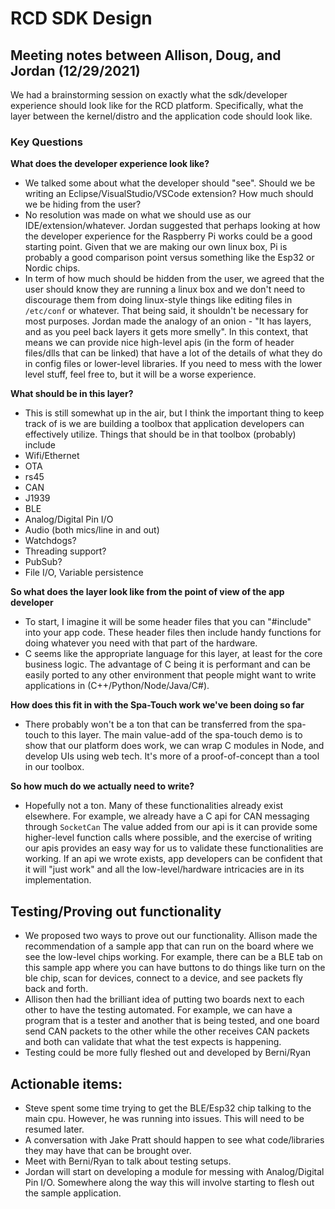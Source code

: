 # RCD SDK Design

## Meeting notes between Allison, Doug, and Jordan (12/29/2021)
We had a brainstorming session on exactly what the sdk/developer experience should look like for the RCD platform. Specifically, what the layer between the kernel/distro and the application code should look like.


### Key Questions
**What does the developer experience look like?**

+ We talked some about what the developer should "see". Should we be writing an Eclipse/VisualStudio/VSCode extension? How much should we be hiding from the user?
+ No resolution was made on what we should use as our IDE/extension/whatever. Jordan suggested that perhaps looking at how the developer experience for the Raspberry Pi works could be a good starting point. Given that we are making our own linux box, Pi is probably a good comparison point versus something like the Esp32 or Nordic chips. 
+ In term of how much should be hidden from the user, we agreed that the user should know they are running a linux box and we don't need to discourage them from doing linux-style things like editing files in `/etc/conf` or whatever. That being said, it shouldn't be necessary for most purposes. Jordan made the analogy of an onion - "It has layers, and as you peel back layers it gets more smelly". In this context, that means we can provide nice high-level apis (in the form of header files/dlls that can be linked) that have a lot of the details of what they do in config files or lower-level libraries. If you need to mess with the lower level stuff, feel free to, but it will be a worse experience.

**What should be in this layer?**
+ This is still somewhat up in the air, but I think the important thing to keep track of is we are building a toolbox that application developers can effectively utilize. Things that should be in that toolbox (probably) include
+ Wifi/Ethernet
+ OTA
+ rs45
+ CAN
+ J1939
+ BLE
+ Analog/Digital Pin I/O
+ Audio (both mics/line in and out)
+ Watchdogs?
+ Threading support?
+ PubSub?
+ File I/O, Variable persistence

**So what does the layer look like from the point of view of the app developer**
+ To start, I imagine it will be some header files that you can "#include" into your app code. These header files then include handy functions for doing whatever you need with that part of the hardware.
+ C seems like the appropriate language for this layer, at least for the core business logic. The advantage of C being it is performant and can be easily ported to any other environment that people might want to write applications in (C++/Python/Node/Java/C#).

**How does this fit in with the Spa-Touch work we've been doing so far**
+ There probably won't be a ton that can be transferred from the spa-touch to this layer. The main value-add of the spa-touch demo is to show that our platform does work, we can wrap C modules in Node, and develop UIs using web tech. It's more of a proof-of-concept than a tool in our toolbox.

**So how much do we actually need to write?**
+ Hopefully not a ton. Many of these functionalities already exist elsewhere. For example, we already have a C api for CAN messaging through `SocketCan` The value added from our api is it can provide some higher-level function calls where possible, and the exercise of writing our apis provides an easy way for us to validate these functionalities are working. If an api we wrote exists, app developers can be confident that it will "just work" and all the low-level/hardware intricacies are in its implementation.

## Testing/Proving out functionality
+ We proposed two ways to prove out our functionality. Allison made the recommendation of a sample app that can run on the board where we see the low-level chips working. For example, there can be a BLE tab on this sample app where you can have buttons to do things like turn on the ble chip, scan for devices, connect to a device, and see packets fly back and forth.
+ Allison then had the brilliant idea of putting two boards next to each other to have the testing automated. For example, we can have a program that is a tester and another that is being tested, and one board send CAN packets to the other while the other receives CAN packets and both can validate that what the test expects is happening. 
+ Testing could be more fully fleshed out and developed by Berni/Ryan

## Actionable items:
+ Steve spent some time trying to get the BLE/Esp32 chip talking to the main cpu. However, he was running into issues. This will need to be resumed later.
+ A conversation with Jake Pratt should happen to see what code/libraries they may have that can be brought over.
+ Meet with Berni/Ryan to talk about testing setups.
+ Jordan will start on developing a module for messing with Analog/Digital Pin I/O. Somewhere along the way this will involve starting to flesh out the sample application.

